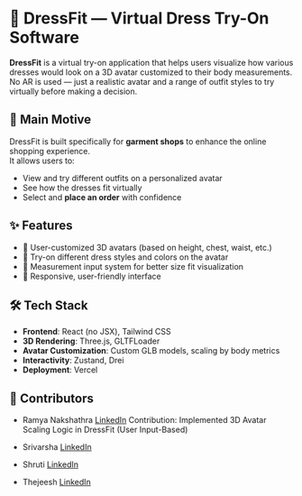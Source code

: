 # 👗 DressFit — Virtual Dress Try-On Software

**DressFit** is a virtual try-on application that helps users visualize how various dresses would look on a 3D avatar customized to their body measurements.  
No AR is used — just a realistic avatar and a range of outfit styles to try virtually before making a decision.

## 🎯 Main Motive

DressFit is built specifically for **garment shops** to enhance the online shopping experience.  
It allows users to:
- View and try different outfits on a personalized avatar
- See how the dresses fit virtually
- Select and **place an order** with confidence
## ✨ Features

- 🎯 User-customized 3D avatars (based on height, chest, waist, etc.)
- 👕 Try-on different dress styles and colors on the avatar
- 📏 Measurement input system for better size fit visualization
- 📱 Responsive, user-friendly interface

## 🛠 Tech Stack

- **Frontend**: React (no JSX), Tailwind CSS  
- **3D Rendering**: Three.js, GLTFLoader  
- **Avatar Customization**: Custom GLB models, scaling by body metrics  
- **Interactivity**: Zustand, Drei  
- **Deployment**: Vercel

## 👥 Contributors

- Ramya Nakshathra  [LinkedIn](https://www.linkedin.com/in/ramya-nakshathra/) Contribution: Implemented 3D Avatar Scaling Logic in DressFit (User Input-Based)

- Srivarsha  [LinkedIn](https://www.linkedin.com/in/srivarsha-sivakumar-454924269/)
- Shruti  [LinkedIn](https://www.linkedin.com/in/shrutiselvakkumar/)
- Thejeesh [LinkedIn](https://www.linkedin.com/in/thejeesh-g-a53a40337/)

